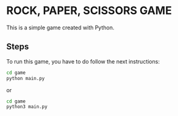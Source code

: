 # ROCK, PAPER, SCISSORS GAME
This is a simple game created with Python.
## Steps
To run this game, you have to do follow the next instructions:

```sh
cd game
python main.py
```
or
```sh
cd game
python3 main.py
```